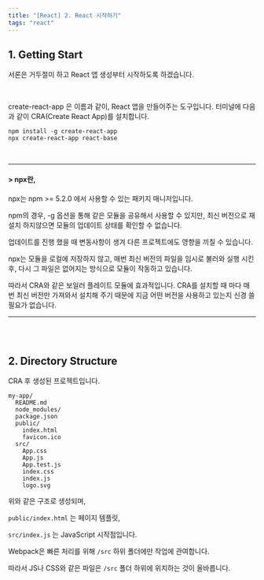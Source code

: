 ```yaml
---
title: "[React] 2. React 시작하기"
tags: "react"
---
```




## 1. Getting Start

서론은 거두절미 하고 React 앱 생성부터 시작하도록 하겠습니다.

<br>

create-react-app 은 이름과 같이, React 앱을 만들어주는 도구입니다. 터미널에 다음과 같이 CRA(Create React App)를 설치합니다.

```shell
npm install -g create-react-app
npx create-react-app react-base
```

<br>

---

####  > npx란, 

npx는 npm >= 5.2.0 에서 사용할 수 있는 패키지 매니저입니다.

npm의 경우, -g 옵션을 통해 같은 모듈을 공유해서 사용할 수 있지만, 최신 버전으로 재설치 하지않으면 모듈의 업데이트 상태를 확인할 수 없습니다.

업데이트를 진행 했을 때 변동사항이 생겨 다른 프로젝트에도 영향을 끼칠 수 있습니다.

npx는 모듈을 로컬에 저장하지 않고, 매번 최신 버전의 파일을 임시로 불러와 실행 시킨 후, 다시 그 파일은 없어지는 방식으로 모듈이 작동하고 있습니다.

따라서 CRA와 같은 보일러 플레이트 모듈에 효과적입니다. CRA를 설치할 때 마다 매번 최신 버전만 가져와서 설치해 주기 때문에 지금 어떤 버전을 사용하고 있는지 신경 쓸 필요가 없습니다.

---

<br>

<br>

## 2. Directory Structure

CRA 후 생성된 프로젝트입니다.

```
my-app/
  README.md
  node_modules/
  package.json
  public/
    index.html
    favicon.ico
  src/
    App.css
    App.js
    App.test.js
    index.css
    index.js
    logo.svg
```

위와 같은 구조로 생성되며, 

```public/index.html``` 는 페이지 템플릿,

```src/index.js``` 는 JavaScript 시작점입니다.



Webpack은 빠른 처리를 위해 ```/src``` 하위 폴더에만 작업에 관여합니다.

따라서 JS나 CSS와 같은 파일은 ```/src``` 폴더 하위에 위치하는 것이 올바릅니다.







